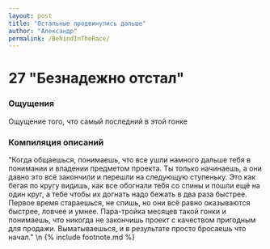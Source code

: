 ```yaml
---
layout: post
title: "Остальные продвинулись дальше"
author: "Александр"
permalink: /BehindInTheRace/
---
```


# 27 "Безнадежно отстал"

### Ощущения
Ощущение того, что самый последний в этой гонке

### Компиляция описаний
"Когда общаешься, понимаешь, что все ушли намного дальше тебя в понимании и владении предметом проекта. Ты только начинаешь, а они давно это всё закончили и перешли на следующую ступеньку. Это как бегая по кругу видишь, как все обогнали тебя со спины и пошли ещё на один круг, а тебе чтобы их догнать надо бежать в два раза быстрее. Первое время стараешься, не спишь, но они всё равно оказываются быстрее, ловчее и умнее. Пара-тройка месяцев такой гонки и понимаешь, что никогда не закончишь проект с качеством пригодным для продажи. Выматываешься, и в результате просто бросаешь что начал."
\n {% include footnote.md %}
